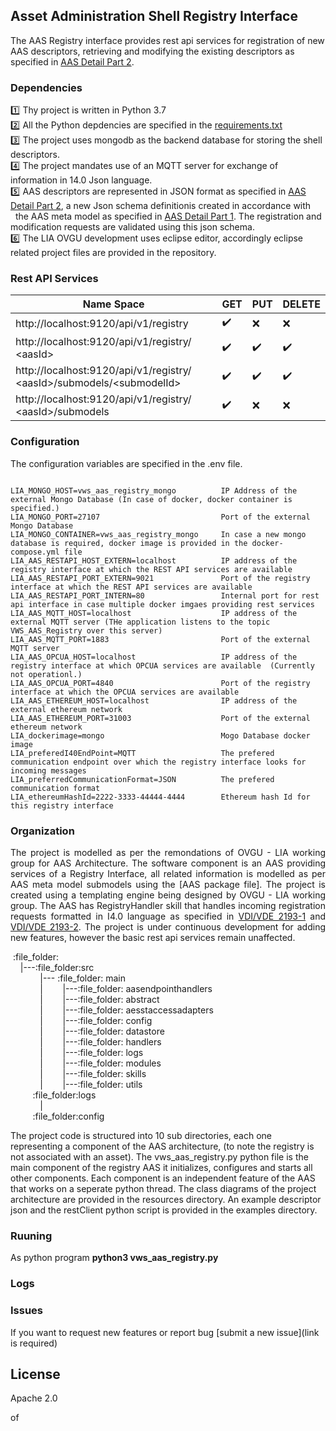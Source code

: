 
## Asset Administration Shell Registry Interface 

The AAS Registry interface provides rest api services for registration of new AAS descriptors, retrieving and modifying the existing descriptors as specified in [AAS Detail Part 2](https://www.plattform-i40.de/PI40/Redaktion/DE/Downloads/Publikation/Details_of_the_Asset_Administration_Shell_Part_2_V1.html).

### Dependencies

:one: Thy project is written in Python 3.7 <br />
:two: All the Python depdencies are specified in the [requirements.txt]() <br />
:three: The project uses mongodb as the backend database for storing the shell descriptors. <br />
:four: The project mandates use of an MQTT server for exchange of information in 14.0 Json language. <br />
:five: AAS descriptors are represented in JSON format as specified in [AAS Detail Part 2](https://www.plattform-i40.de/PI40/Redaktion/DE/Downloads/Publikation/Details_of_the_Asset_Administration_Shell_Part_2_V1.html), a new Json schema definitionis created in accordance with &nbsp; &nbsp; &nbsp; &nbsp; the AAS meta  model as specified in [AAS Detail Part 1](https://www.plattform-i40.de/PI40/Redaktion/DE/Downloads/Publikation/Details_of_the_Asset_Administration_Shell_Part1_V3.html). The registration and modification requests are validated using this json schema.<br />
:six: The LIA OVGU development uses eclipse editor, accordingly eclipse related project files are provided in the repository.


### Rest API Services

|                         Name Space                                                  |        GET         |        PUT         |       DELETE       |
|------------------------------------------------------------------------------------ | ------------------ | ------------------ | ------------------ |
|http://localhost:9120/api/v1/registry                                                | :heavy_check_mark: |       :x:          |      :x:           |  
|http://localhost:9120/api/v1/registry/ &lt;aasId&gt;                                 | :heavy_check_mark: | :heavy_check_mark: | :heavy_check_mark: |              
|http://localhost:9120/api/v1/registry/ &lt;aasId&gt;/submodels/&lt;submodelId&gt;    | :heavy_check_mark: | :heavy_check_mark: | :heavy_check_mark: |              
|http://localhost:9120/api/v1/registry/ &lt;aasId&gt;/submodels                       | :heavy_check_mark: |       :x:          |      :x:           |                



### Configuration
The configuration variables are specified in the .env file. 
<pre><code>
LIA_MONGO_HOST=vws_aas_registry_mongo          IP Address of the external Mongo Database (In case of docker, docker container is specified.)
LIA_MONGO_PORT=27107                           Port of the external Mongo Database
LIA_MONGO_CONTAINER=vws_aas_registry_mongo     In case a new mongo database is required, docker image is provided in the docker-compose.yml file
LIA_AAS_RESTAPI_HOST_EXTERN=localhost          IP address of the registry interface at which the REST API services are available
LIA_AAS_RESTAPI_PORT_EXTERN=9021               Port of the registry interface at which the REST API services are available  
LIA_AAS_RESTAPI_PORT_INTERN=80                 Internal port for rest api interface in case multiple docker imgaes providing rest services
LIA_AAS_MQTT_HOST=localhost                    IP address of the external MQTT server (THe application listens to the topic VWS_AAS_Registry over this server) 
LIA_AAS_MQTT_PORT=1883                         Port of the external MQTT server 
LIA_AAS_OPCUA_HOST=localhost                   IP address of the registry interface at which OPCUA services are available  (Currently not operationl.)
LIA_AAS_OPCUA_PORT=4840                        Port of the registry interface at which the OPCUA services are available 
LIA_AAS_ETHEREUM_HOST=localhost                IP address of the external ethereum network  
LIA_AAS_ETHEREUM_PORT=31003                    Port of the external ethereum network 
LIA_dockerimage=mongo                          Mogo Database docker image
LIA_preferedI40EndPoint=MQTT                   The prefered communication endpoint over which the registry interface looks for incoming messages
LIA_preferredCommunicationFormat=JSON          The prefered communication format 
LIA_ethereumHashId=2222-3333-44444-4444        Ethereum hash Id for this registry interface 
</code></pre>

### Organization 
<p align="justify">
The project is modelled as per the remondations of OVGU - LIA working group for AAS Architecture. The software component is an AAS providing services of a
Registry Interface, all related information is modelled as per AAS meta model submodels using the [AAS package file]. The project is created
using a templating engine being designed by OVGU - LIA working group. The AAS has RegistryHandler skill that handles incoming registration requests formatted in I4.0 language as specified in <a href="https://www.vdi.de/richtlinien/details/vdivde-2193-blatt-1-sprache-fuer-i40-komponenten-struktur-von-nachrichten">VDI/VDE 2193-1</a> and <a href="https://www.vdi.de/richtlinien/details/vdivde-2193-blatt-2-sprache-fuer-i40-komponenten-interaktionsprotokoll-fuer-ausschreibungsverfahren">VDI/VDE 2193-2</a>. 
The project is under continuous development for adding new features, however the basic rest api services remain unaffected. 
<p>
&nbsp;:file_folder:<br />
&nbsp; &nbsp; |---:file_folder:src<br />
&nbsp; &nbsp; &nbsp; &nbsp; &nbsp; &nbsp; |--- :file_folder: main<br />
&nbsp; &nbsp; &nbsp; &nbsp; &nbsp; &nbsp; | &nbsp; &nbsp; &nbsp; &nbsp;|---:file_folder: aasendpointhandlers<br />
&nbsp; &nbsp; &nbsp; &nbsp; &nbsp; &nbsp; | &nbsp; &nbsp; &nbsp; &nbsp;|---:file_folder: abstract<br />
&nbsp; &nbsp; &nbsp; &nbsp; &nbsp; &nbsp; | &nbsp; &nbsp; &nbsp; &nbsp;|---:file_folder: aesstaccessadapters<br />
&nbsp; &nbsp; &nbsp; &nbsp; &nbsp; &nbsp; | &nbsp; &nbsp; &nbsp; &nbsp;|---:file_folder: config<br />
&nbsp; &nbsp; &nbsp; &nbsp; &nbsp; &nbsp; | &nbsp; &nbsp; &nbsp; &nbsp;|---:file_folder: datastore<br />
&nbsp; &nbsp; &nbsp; &nbsp; &nbsp; &nbsp; | &nbsp; &nbsp; &nbsp; &nbsp;|---:file_folder: handlers<br />
&nbsp; &nbsp; &nbsp; &nbsp; &nbsp; &nbsp; | &nbsp; &nbsp; &nbsp; &nbsp;|---:file_folder: logs<br />
&nbsp; &nbsp; &nbsp; &nbsp; &nbsp; &nbsp; | &nbsp; &nbsp; &nbsp; &nbsp;|---:file_folder: modules<br />
&nbsp; &nbsp; &nbsp; &nbsp; &nbsp; &nbsp; | &nbsp; &nbsp; &nbsp; &nbsp;|---:file_folder: skills<br />
&nbsp; &nbsp; &nbsp; &nbsp; &nbsp; &nbsp; | &nbsp; &nbsp; &nbsp; &nbsp;|---:file_folder: utils<br />
&nbsp; &nbsp; &nbsp; &nbsp; &nbsp;:file_folder:logs<br />
&nbsp; &nbsp; &nbsp; &nbsp; &nbsp; &nbsp; |<br />
&nbsp; &nbsp; &nbsp; &nbsp; &nbsp;:file_folder:config<br />
</p>
<p align="justified">
The project code is structured into 10 sub directories, each one representing a component of the AAS architecture, (to note the registry is not associated with an asset). The vws_aas_registry.py python file is the main component of the registry AAS it initializes, configures and starts all other components. Each component is an independent feature of the AAS that works on a seperate python thread. The class diagrams of the project architecture are provided in the resources directory. An example descriptor json and the restClient python script is provided in the examples directory.
</p>

### Ruuning 
As python program   <strong>python3 vws_aas_registry.py</strong>

### Logs

### Issues
If you want to request new features or report bug [submit a new issue](link is required)

## License

Apache 2.0


of 
